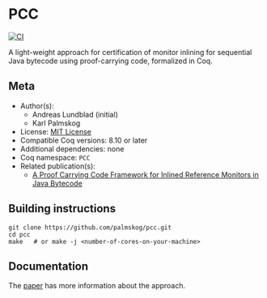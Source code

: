 # PCC

[![CI][action-shield]][action-link]

[action-shield]: https://github.com/palmskog/pcc/workflows/CI/badge.svg?branch=master
[action-link]: https://github.com/palmskog/pcc/actions?query=workflow%3ACI




A light-weight approach for certification of monitor inlining for
sequential Java bytecode using proof-carrying code, formalized in Coq.

## Meta

- Author(s):
  - Andreas Lundblad (initial)
  - Karl Palmskog
- License: [MIT License](LICENSE)
- Compatible Coq versions: 8.10 or later
- Additional dependencies: none
- Coq namespace: `PCC`
- Related publication(s):
  - [A Proof Carrying Code Framework for Inlined Reference Monitors in Java Bytecode](https://arxiv.org/abs/1012.2995) 

## Building instructions

``` shell
git clone https://github.com/palmskog/pcc.git
cd pcc
make   # or make -j <number-of-cores-on-your-machine>
```

## Documentation

The [paper][arxiv-paper] has more information about the approach.

[arxiv-paper]: https://arxiv.org/abs/1012.2995
